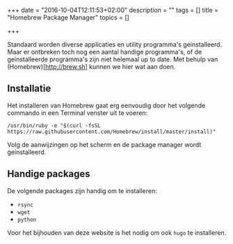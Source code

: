 +++
date = "2016-10-04T12:11:53+02:00"
description = ""
tags = []
title = "Homebrew Package Manager"
topics = []

+++

Standaard worden diverse applicaties en utility programma's geinstalleerd. Maar er
ontbreken toch nog een aantal handige programma's, of de geinstalleerde programma's
zijn niet helemaal up to date. Met behulp van (Homebrew)[http://brew.sh] kunnen we
hier wat aan doen.

## Installatie

Het installeren van Homebrew gaat erg eenvoudig door het volgende commando in een
Terminal venster uit te voeren:

```
/usr/bin/ruby -e "$(curl -fsSL https://raw.githubusercontent.com/Homebrew/install/master/install)"
```

Volg de aanwijzingen op het scherm en de package manager wordt geinstalleerd.

## Handige packages

De volgende packages zijn handig om te installeren:

* ```rsync```
* ```wget```
* ```python```

Voor het bijhouden van deze website is het nodig om ook ```hugo``` te installeren.

